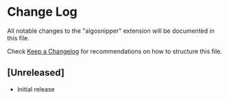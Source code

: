 # Change Log

All notable changes to the "algosnipper" extension will be documented in this file.

Check [Keep a Changelog](http://keepachangelog.com/) for recommendations on how to structure this file.

## [Unreleased]

- Initial release